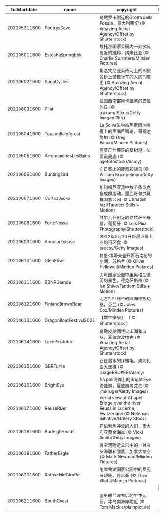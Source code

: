 |fullstartdate|name|copyright|title|image|
|--|--|--|--|--|
202105311600|PoetrysCave|鸟瞰罗卡附近的Grotta della Poesia，意大利莱切 (© Amazing Aerial Agency/Offset by Shutterstock)||![](/zh-CN/2021/06/202105311600PoetrysCave.jpg)|
202106011600|EstoshaSpringbok|埃托沙国家公园内一处水坑附近的跳羚，纳米比亚 (© Charlie Summers/Minden Pictures)||![](/zh-CN/2021/06/202106011600EstoshaSpringbok.jpg)|
202106021600|SocaCycles|斯洛文尼亚索奇河上的木制吊桥上骑自行车的人的鸟瞰图 (© Amazing Aerial Agency/Offset by Shutterstock)||![](/zh-CN/2021/06/202106021600SocaCycles.jpg)|
202106031600|Pilat|法国西南部阿卡雄湾的皮拉沙丘 (© aluxum/iStock/Getty Images Plus)||![](/zh-CN/2021/06/202106031600Pilat.jpg)|
202106041600|ToucanRainforest|La Selva生物站热带雨林树冠上的黑嘴巨嘴鸟，哥斯达黎加 (© Greg Basco/Minden Pictures)||![](/zh-CN/2021/06/202106041600ToucanRainforest.jpg)|
202106051600|ArromanchesLesBains|阿罗芒什莱班的桑树港，法国诺曼底 (© agefotostock/Alamy)||![](/zh-CN/2021/06/202106051600ArromanchesLesBains.jpg)|
202106061600|BuntingBird|向日葵上的靛蓝彩旗鸟 (© William Krumpelman/Getty Images)||![](/zh-CN/2021/06/202106061600BuntingBird.jpg)|
202106071600|CortezJacks|加利福尼亚湾中数千条杰克鱼成群游动，墨西哥普尔莫角国家公园 (© Christian Vizl/Tandem Stills + Motion)||![](/zh-CN/2021/06/202106071600CortezJacks.jpg)|
202106081600|ForteNossa|埃尔瓦什附近的格拉萨圣母堡，葡萄牙 (© Luis Pina Photography/Shutterstock)||![](/zh-CN/2021/06/202106081600ForteNossa.jpg)|
202106091600|AnnularEclipse|2012年5月20日新墨西哥上空的日环食 (© ssucsy/Getty Images)||![](/zh-CN/2021/06/202106091600AnnularEclipse.jpg)|
202106101600|GlenEtive|格伦·埃蒂夫盛开着石南花的小湖，苏格兰 (© Oliver Hellowell/Minden Pictures)||![](/zh-CN/2021/06/202106101600GlenEtive.jpg)|
202106111600|BBNPGrande|大弯国家公园中里奥格兰德河的景色，德克萨斯州 (© Ian Shive/Tandem Stills + Motion)||![](/zh-CN/2021/06/202106111600BBNPGrande.jpg)|
202106121600|FinlandBrownBear|北方针叶林中的欧洲棕熊幼崽，芬兰 (© Jules Cox/Minden Pictures)||![](/zh-CN/2021/06/202106121600FinlandBrownBear.jpg)|
202106131600|DragonBoatFestival2021|【端午安康】 （ © 	Shutterstock ）||![](/zh-CN/2021/06/202106131600DragonBoatFestival2021.jpg)|
202106141600|LakePinatubo|鸟瞰皮纳图博火山湖和山脉，菲律宾波拉克 (© Amazing Aerial Agency/Offset by Shutterstock)||![](/zh-CN/2021/06/202106141600LakePinatubo.jpg)|
202106151600|GBRTurtle|正在潜水的绿蠵龟，澳大利亚大堡礁 (© imageBROKER/Alamy)||![](/zh-CN/2021/06/202106151600GBRTurtle.jpg)|
202106161600|BrightEye|Nā pali海岸上的Bright Eye海蚀洞，夏威夷考艾岛 (© jimkruger/Getty Images)||![](/zh-CN/2021/06/202106161600BrightEye.jpg)|
202106171600|ReussRiver|Aerial view of Chapel Bridge over the river Reuss in Lucerne, Switzerland (© Neleman Initiative/Gallery Stock)||![](/zh-CN/2021/06/202106171600ReussRiver.jpg)|
202106181600|BurleighHeads|在伯利角冲浪的人们，澳大利亚黄金海岸 (© Vicki Smith/Getty Images)||![](/zh-CN/2021/06/202106181600BurleighHeads.jpg)|
202106191600|FatherEagle|育空河附近巢穴中的一对白头海雕和雏鹰，加拿大育空 (© Mark Newman/Minden Pictures)||![](/zh-CN/2021/06/202106191600FatherEagle.jpg)|
202106201600|RothschildGiraffe|纳库鲁湖国家公园中的罗氏长颈鹿，肯尼亚 (© Theo Allofs/Minden Pictures)||![](/zh-CN/2021/06/202106201600RothschildGiraffe.jpg)|
||||![](/zh-CN/2021/06/.jpg)|
202106211600|SouthCoast|塞里雅兰瀑布后的午夜太阳，冰岛南海岸附近 (© Tom Mackie/plainpicture)||![](/zh-CN/2021/06/202106211600SouthCoast.jpg)|
